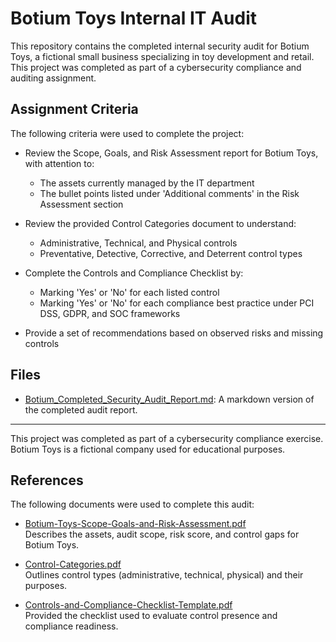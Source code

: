# Botium Toys Internal IT Audit

This repository contains the completed internal security audit for Botium Toys, a fictional small business specializing in toy development and retail. This project was completed as part of a cybersecurity compliance and auditing assignment.

## Assignment Criteria
The following criteria were used to complete the project:

- Review the Scope, Goals, and Risk Assessment report for Botium Toys, with attention to:
  - The assets currently managed by the IT department
  - The bullet points listed under 'Additional comments' in the Risk Assessment section

- Review the provided Control Categories document to understand:
  - Administrative, Technical, and Physical controls
  - Preventative, Detective, Corrective, and Deterrent control types

- Complete the Controls and Compliance Checklist by:
  - Marking 'Yes' or 'No' for each listed control
  - Marking 'Yes' or 'No' for each compliance best practice under PCI DSS, GDPR, and SOC frameworks

- Provide a set of recommendations based on observed risks and missing controls

## Files
- [Botium_Completed_Security_Audit_Report.md](./Botium_Completed_Security_Audit_Report.md): A markdown version of the completed audit report.

---
This project was completed as part of a cybersecurity compliance exercise. Botium Toys is a fictional company used for educational purposes.

## References

The following documents were used to complete this audit:

- [Botium-Toys-Scope-Goals-and-Risk-Assessment.pdf](./references/Botium-Toys-Scope-Goals-and-Risk-Assessment.pdf)  
  Describes the assets, audit scope, risk score, and control gaps for Botium Toys.

- [Control-Categories.pdf](./references/Control-Categories.pdf)  
  Outlines control types (administrative, technical, physical) and their purposes.

- [Controls-and-Compliance-Checklist-Template.pdf](./references/Controls-and-Compliance-Checklist-Template.pdf)  
  Provided the checklist used to evaluate control presence and compliance readiness.

